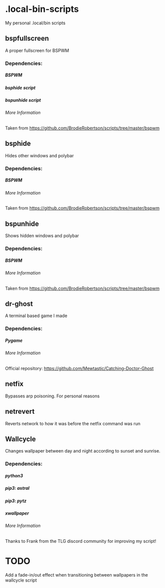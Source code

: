 # .local-bin-scripts
My personal .local/bin scripts

## bspfullscreen
A proper fullscreen for BSPWM
### Dependencies:
##### BSPWM
##### bsphide script
##### bspunhide script
###### More Information
Taken from https://github.com/BrodieRobertson/scripts/tree/master/bspwm

## bsphide
Hides other windows and polybar
### Dependencies:
##### BSPWM
###### More Information
Taken from https://github.com/BrodieRobertson/scripts/tree/master/bspwm

## bspunhide
Shows hidden windows and polybar
### Dependencies:
##### BSPWM
###### More Information
Taken from https://github.com/BrodieRobertson/scripts/tree/master/bspwm

## dr-ghost
A terminal based game I made
### Dependencies:
##### Pygame
###### More Information
Official repository: https://github.com/Mewtastic/Catching-Doctor-Ghost

## netfix
Bypasses arp poisoning. For personal reasons

## netrevert
Reverts network to how it was before the netfix command was run

## Wallcycle
Changes wallpaper between day and night according to sunset and sunrise.
### Dependencies:
##### python3
##### pip3: astral
##### pip3: pytz
##### xwallpaper
###### More Information
Thanks to Frank from the TLG discord community for improving my script!

# TODO
Add a fade-in/out effect when transitioning between wallpapers in the wallcycle script

